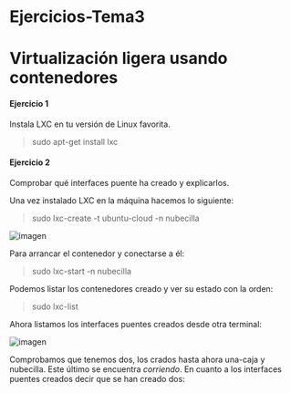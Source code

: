 Ejercicios-Tema3
================

Virtualización ligera usando contenedores
=========================================

#### Ejercicio 1

Instala LXC en tu versión de Linux favorita.

> sudo apt-get install lxc

#### Ejercicio 2

Comprobar qué interfaces puente ha creado y explicarlos.

Una vez instalado LXC en la máquina hacemos lo siguiente:

> sudo lxc-create -t ubuntu-cloud -n nubecilla

![imagen](https://dl.dropbox.com/s/ba2hz02pwpfcvfs/creando_nubecilla2.png)

Para arrancar el contenedor y conectarse a él:

> sudo lxc-start -n nubecilla

Podemos listar los contenedores creado y ver su estado con la orden:

> sudo lxc-list

Ahora listamos los interfaces puentes creados desde otra terminal:

![imagen](https://dl.dropbox.com/s/b2rna9i2b7d5i3w/interfaces_puente.png)

Comprobamos que tenemos dos, los crados hasta ahora una-caja y nubecilla. Este último se encuentra *corriendo*.
En cuanto a los interfaces puentes creados decir que se han creado dos:
